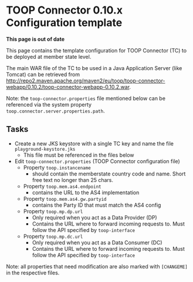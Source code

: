 # TOOP Connector 0.10.x Configuration template

**This page is out of date**

This page contains the template configuration for TOOP Connector (TC) to be deployed at member state level.

The main WAR file of the TC to be used in a Java Application Server (like Tomcat) can be retrieved from http://repo2.maven.apache.org/maven2/eu/toop/toop-connector-webapp/0.10.2/toop-connector-webapp-0.10.2.war. 

Note: the `toop-connector.properties` file mentioned below can be referenced via the system property `toop.connector.server.properties.path`.

## Tasks

* Create a new JKS keystore with a single TC key and name the file `playground-keystore.jks`
    * This file must be referenced in the files below
* Edit `toop-connector.properties` (TOOP Connector configuration file)
    * Property `toop.instancename`
        * should contain the memberstate country code and name. Short free text no longer than 25 chars.
    * Property `toop.mem.as4.endpoint`
        * contains the URL to the AS4 implementation
    * Property `toop.mem.as4.gw.partyid`
        * contains the Party ID that must match the AS4 config
    * Property `toop.mp.dp.url`
        * Only required when you act as a Data Provider (DP)
        * Contains the URL where to forward incoming requests to. Must follow the API specified by `toop-interface`
    * Property `toop.mp.dc.url`
        * Only required when you act as a Data Consumer (DC)
        * Contains the URL where to forward incoming requests to. Must follow the API specified by `toop-interface`

Note: all properties that need modification are also marked with `[CHANGEME]` in the respective files.
